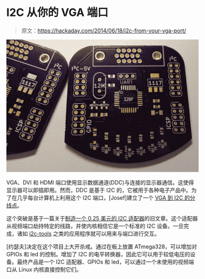 # I2C 从你的 VGA 端口

> 原文：<https://hackaday.com/2014/06/18/i2c-from-your-vga-port/>

[![Breakout board for VGA to I2C](img/72dd6ab80eb7d3aaf770a9cb80ee7988.png)](http://hackaday.com/2014/06/18/i2c-from-your-vga-port/i2cvga/)

VGA、DVI 和 HDMI 端口使用显示数据通道(DDC)与连接的显示器通信。这使得显示器可以即插即用。然而，DDC 是基于 I2C 的，它被用于各种电子产品中。为了在几乎每台计算机上利用这个 I2C 端口，[Josef]建立了一个 [VGA 到 I2C 的分线点](http://blog.atx.name/twilight-vga-i2c-breakout-board/)。

这个突破是基于一篇关于[制造一个 0.25 美元的 I2C 适配器](http://www.paintyourdragon.com/?p=43)的旧文章。这个适配器从视频端口劫持特定的线路，并使内核相信它是一个标准的 I2C 设备。一旦完成，诸如 [i2c-tools](http://www.lm-sensors.org/wiki/I2CTools) 之类的应用程序就可以用来与端口进行交互。

[约瑟夫]决定在这个项目上大开杀戒。通过在板上放置 ATmega328，可以增加对 GPIOs 和 led 的控制。增加了 I2C 的电平转换器，因此它可以用于较低电压的设备。最终产品是一个 I2C 适配器、GPIOs 和 led，可以通过一个未使用的视频端口从 Linux 内核直接控制它们。